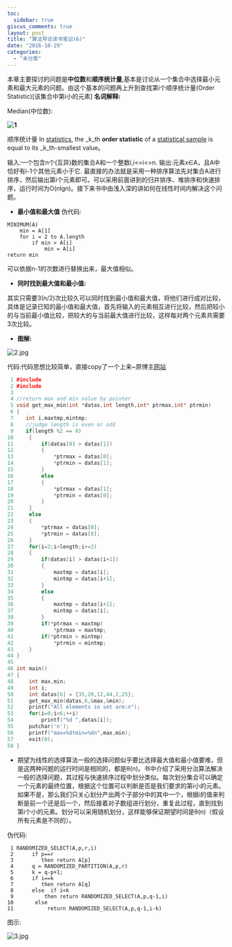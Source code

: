 ```yaml
---
toc:
  sidebar: true
giscus_comments: true
layout: post
title: "算法导论读书笔记(6)"
date: "2016-10-29"
categories: 
  - "未分类"
---
```


本章主要探讨的问题是**中位数**和**顺序统计量**,基本是讨论从一个集合中选择最小元素和最大元素的问题。由这个基本的问题再上升到查找第i个顺序统计量(Order Statistic)[该集合中第i小的元素] **名词解释:**

Median(中位数):

**![1](https://zhengliangliang.files.wordpress.com/2016/10/1.jpg)**

顺序统计量 In [statistics](https://en.wikipedia.org/wiki/Statistics "Statistics"), the _k_th **order statistic** of a [statistical sample](https://en.wikipedia.org/wiki/Statistical_sample "Statistical sample") is equal to its _k_th-smallest value。

输入:一个包含n个(互异)数的集合A和一个整数i,i<=i<=n. 输出:元素x∈A，且A中恰好有i-1个其他元素小于它. 最直接的办法就是采用一种排序算法先对集合A进行排序，然后输出第i个元素即可。可以采用前面讲到的归并排序、堆排序和快速排序，运行时间为O(nlgn)。接下来书中由浅入深的讲如何在线性时间内解决这个问题。

- **最小值和最大值** 伪代码:
```
MINIMUM(A)
	min = A[1]
	for i = 2 to A.length
		if min > A[i]
			min = A[i]
return min
```


可以依据n-1的次数进行替换出来，最大值相似。

- **同时找到最大值和最小值:**

其实只需要3(n/2)次比较久可以同时找到最小值和最大值，将他们进行成对比较，具体是记录已知的最小值和最大值，首先将输入的元素相互进行比较，然后把较小的与当前最小值比较，把较大的与当前最大值进行比较，这样每对两个元素共需要3次比较。

- **图解:**

![2.jpg](https://zhengliangliang.files.wordpress.com/2016/10/2.jpg)

代码:代码思想比较简单，直接copy了一个上来~原博主[网站](http://www.cnblogs.com/Anker/archive/2013/01/25/2877311.html)
```c++
 1 #include 
 2 #include 
 3 
 4 //return max and min value by pointer
 5 void get_max_min(int *datas,int length,int* ptrmax,int* ptrmin)
 6 {
 7    int i,maxtmp,mintmp;
 8    //judge length is even or odd
 9    if(length %2 == 0)
10     {
11         if(datas[0] > datas[1])
12         {
13             *ptrmax = datas[0];
14             *ptrmin = datas[1];
15         }
16         else
17         {
18             *ptrmax = datas[1];
19             *ptrmin = datas[0];
20         }
21     }
22     else
23     {
24         *ptrmax = datas[0];
25         *ptrmin = datas[0];
26     }
27     for(i=2;i<length;i+=2)
28     {
29         if(datas[i] > datas[i+1])
30         {
31             maxtmp = datas[i];
32             mintmp = datas[i+1];
33         }
34         else
35         {
36             maxtmp = datas[i+1];
37             mintmp = datas[i];
38         }
39         if(*ptrmax < maxtmp)
40             *ptrmax = maxtmp;
41         if(*ptrmin > mintmp)
42             *ptrmin = mintmp;
43     }
44 }
45 
46 int main()
47 {
48     int max,min;
49     int i;
50     int datas[6] = {35,20,12,44,2,25};
51     get_max_min(datas,6,&max,&min);
52     printf("All elements in set are:n");
53     for(i=0;i<6;++i)
54         printf("%d ",datas[i]);
55     putchar('n');
56     printf("max=%dtmin=%dn",max,min);
57     exit(0);
58 }
```
- 期望为线性的选择算法一般的选择问题似乎要比选择最大值和最小值要难，但是这两种问题的运行时间是相同的，都是θ(n)。书中介绍了采用分治算法解决一般的选择问题，其过程与快速排序过程中划分类似。每次划分集合可以确定一个元素的最终位置，根据这个位置可以判断是否是我们要求的第i小的元素。如果不是，那么我们只关心划分产出两个子部分中的其中一个，根据i的值来判断是前一个还是后一个，然后接着对子数组进行划分，重复此过程，直到找到第i个小的元素。划分可以采用随机划分，这样能够保证期望时间是θ(n)（假设所有元素是不同的）。

伪代码:
```
 1 RANDOMIZED_SELECT(A,p,r,i)
 2      if p==r
 3         then return A[p]
 4      q = RANDOMIZED_PARTITION(A,p,r)
 5      k = q-p+1;
 6      if i==k
 7         then return A[q]
 8      else  if i<k
 9          then return RANDOMIZED_SELECT(A,p,q-1,i)
10       else
11           return RANDOMIZED_SELECT(A,p,q-1,i-k)
```

图示:

![3.jpg](https://zhengliangliang.files.wordpress.com/2016/10/3.jpg)


